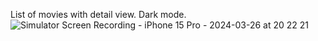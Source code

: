 List of movies with detail view. Dark mode.
![Simulator Screen Recording - iPhone 15 Pro - 2024-03-26 at 20 22 21](https://github.com/r-oli-m/ios101-lab6-flix-starter/assets/99136190/2f5e29d5-9401-4812-9bb2-f244c4eaac89)
